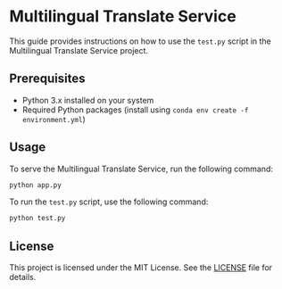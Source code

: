 # Multilingual Translate Service

This guide provides instructions on how to use the `test.py` script in the Multilingual Translate Service project.

## Prerequisites

-   Python 3.x installed on your system
-   Required Python packages (install using `conda env create -f environment.yml`)

## Usage

To serve the Multilingual Translate Service, run the following command:

```bash
python app.py
```

To run the `test.py` script, use the following command:

```bash
python test.py
```

## License

This project is licensed under the MIT License. See the [LICENSE](LICENSE) file for details.
